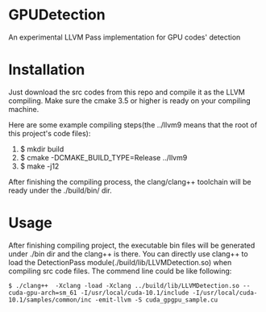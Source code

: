 # GPUDetection
An experimental LLVM Pass implementation for GPU codes' detection

# Installation
Just download the src codes from this repo and compile it as the LLVM compiling. Make sure the cmake 3.5 or higher is ready on your compiling machine.

Here are some example compiling steps(the ../llvm9 means that the root of this project's code files):
1. $ mkdir build
2. $ cmake -DCMAKE_BUILD_TYPE=Release ../llvm9
3. $ make -j12

After finishing the compiling process, the clang/clang++ toolchain will be ready under the ./build/bin/ dir.

# Usage
After finishing compiling project, the executable bin files will be generated under ./bin dir and the clang++ is there. You can directly use clang++ to load the DetectionPass module(./build/lib/LLVMDetection.so) when compiling src code files. The commend line could be like following:
```shell
$ ./clang++  -Xclang -load -Xclang ../build/lib/LLVMDetection.so --cuda-gpu-arch=sm_61 -I/usr/local/cuda-10.1/include -I/usr/local/cuda-10.1/samples/common/inc -emit-llvm -S cuda_gpgpu_sample.cu
```
